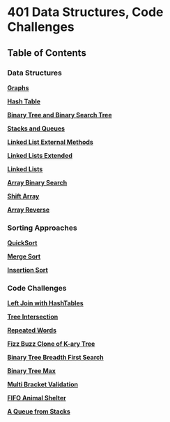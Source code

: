 # 401 Data Structures, Code Challenges

## Table of Contents

### Data Structures

**[Graphs](./Data-Structures/graph/README.md)**

**[Hash Table](./Data-Structures/HashTable/README.md)**

**[Binary Tree and Binary Search Tree](./Data-Structures/tree/README.md)**

**[Stacks and Queues](./Data-Structures/stacks-and-queues/README.md)**

**[Linked List External Methods](./Data-Structures/linkedList/README-zip.md)**

**[Linked Lists Extended](./Data-Structures/linkedList/README-kth.md)**

**[Linked Lists](./Data-Structures/linkedList/README.md)**

**[Array Binary Search](./challenges/arrayBinarySearch/README.md)**

**[Shift Array](./challenges/arrayShift/README.md)**

**[Array Reverse](./challenges/arrayReverse/README.md)**

### Sorting Approaches

**[QuickSort](./challenges/quickSort/BLOG.md)**

**[Merge Sort](./challenges/mergeSort/BLOG.md)**

**[Insertion Sort](./challenges/insertionSort/README.md)**

### Code Challenges

**[Left Join with HashTables](./challenges/leftJoin/README.md)**

**[Tree Intersection](./challenges/treeIntersection/README.md)**

**[Repeated Words](./challenges/repeatedWords/README.md)**

**[Fizz Buzz Clone of K-ary Tree](./challenges/fizzBuzzTree/README.md)**

**[Binary Tree Breadth First Search](./Data-Structures/tree/README3.md)**

**[Binary Tree Max](./Data-Structures/tree/README2.md)**

**[Multi Bracket Validation](./challenges/multiBracketValidation/README.md)**

**[FIFO Animal Shelter](./challenges/fifoAnimalShelter/README.md)**

**[A Queue from Stacks](./challenges/queueWithStacks/README.md)**
